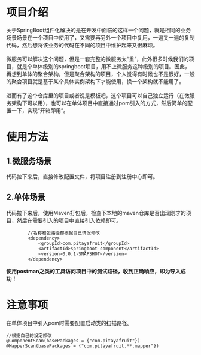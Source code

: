 # 项目介绍
关于SpringBoot组件化解决的是在开发中面临的这样一个问题，就是相同的业务场景场景在一个项目中使用了，又需要再另外一个项目中复用，一遍又一遍的复制代码，然后想将该业务的代码在不同的项目中维护起来又很麻烦。
</br>
</br>
微服务可以解决这个问题，但是一套完整的微服务太“重”，此外很多时候我们的项目，就是个单体级别的springboot项目，用不上微服务这种级别的项目。因此，再想到单体的聚合架构，但是聚合架构的项目，个人觉得有时候也不是很好，一般的聚合项目就是基于某个具体实例架构下才能使用，换一个架构就不能用了。
</br>
</br>
进而有了这个仓库里的项目或者说是模板吧，这个项目可以自己独立运行（在微服务架构下可以用），也可以在单体项目中直接通过pom引入的方式，然后简单的配置一下，实现“开箱即用”。
# 使用方法
## 1.微服务场景
代码拉下来后，直接修改配置文件，将项目注册到注册中心即可。
## 2.单体场景
代码拉下来后，使用Maven打包后，检查下本地的maven仓库是否出现刚才的项目，然后在需要引入的项目中直接引入依赖即可。
```
        //名称和包路径都根据自己情况修改
        <dependency>
            <groupId>com.pitayafruit</groupId>
            <artifactId>springboot-component</artifactId>
            <version>0.0.1-SNAPSHOT</version>
        </dependency>
```
**使用postman之类的工具访问项目中的测试路径，收到正确响应，即为导入成功！**
# 注意事项
在单体项目中引入pom时需要配置启动类的扫描路径。
```
//根据自己的设定修改
@ComponentScan(basePackages = {"com.pitayafruit"})
@MapperScan(basePackages = {"com.pitayafruit.**.mapper"})
```
